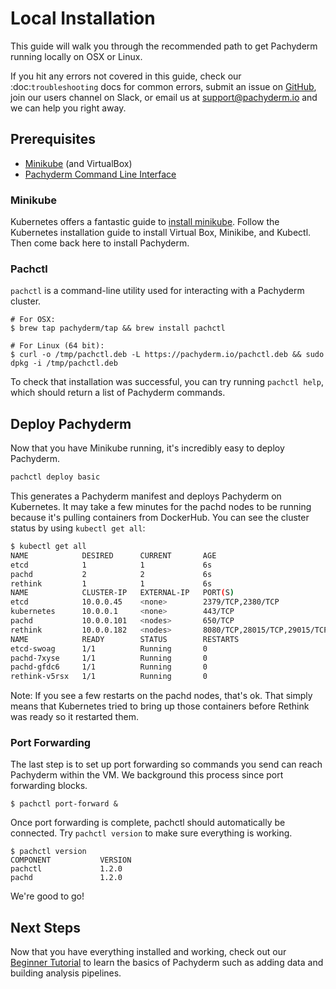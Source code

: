 # Local Installation
This guide will walk you through the recommended path to get Pachyderm running locally on OSX or Linux.

If you hit any errors not covered in this guide, check our :doc:`troubleshooting` docs for common errors, submit an issue on [GitHub](https://github.com/pachyderm/pachyderm), join our users channel on Slack, or email us at [support@pachyderm.io](mailto:support@pachyderm.io) and we can help you right away.

## Prerequisites
- [Minikube](#minikube) (and VirtualBox)
- [Pachyderm Command Line Interface](#pachctl)

### Minikube

Kubernetes offers a fantastic guide to [install minikube](http://kubernetes.io/docs/getting-started-guides/minikube). Follow the Kubernetes installation guide to install Virtual Box, Minikibe, and Kubectl. Then come back here to install Pachyderm.

### Pachctl

`pachctl` is a command-line utility used for interacting with a Pachyderm cluster.


```shell
# For OSX:
$ brew tap pachyderm/tap && brew install pachctl

# For Linux (64 bit):
$ curl -o /tmp/pachctl.deb -L https://pachyderm.io/pachctl.deb && sudo dpkg -i /tmp/pachctl.deb
```

To check that installation was successful, you can try running `pachctl help`, which should return a list of Pachyderm commands.

## Deploy Pachyderm
Now that you have Minikube running, it's incredibly easy to deploy Pachyderm.

```sh
pachctl deploy basic
```
This generates a Pachyderm manifest and deploys Pachyderm on Kubernetes. It may take a few minutes for the pachd nodes to be running because it's pulling containers from DockerHub. You can see the cluster status by using `kubectl get all`:

```sh
$ kubectl get all
NAME            DESIRED      CURRENT       AGE
etcd            1            1             6s
pachd           2            2             6s
rethink         1            1             6s
NAME            CLUSTER-IP   EXTERNAL-IP   PORT(S)                        AGE
etcd            10.0.0.45    <none>        2379/TCP,2380/TCP              6s
kubernetes      10.0.0.1     <none>        443/TCP                        6m
pachd           10.0.0.101   <nodes>       650/TCP                        6s
rethink         10.0.0.182   <nodes>       8080/TCP,28015/TCP,29015/TCP   6s
NAME            READY        STATUS        RESTARTS                       AGE
etcd-swoag      1/1          Running       0                              6s
pachd-7xyse     1/1          Running       0                              6s
pachd-gfdc6     1/1          Running       0                              6s
rethink-v5rsx   1/1          Running       0                              6s
```
Note: If you see a few restarts on the pachd nodes, that's ok. That simply means that Kubernetes tried to bring up those containers before Rethink was ready so it restarted them.

### Port Forwarding

The last step is to set up port forwarding so commands you send can reach Pachyderm within the VM. We background this process since port forwarding blocks.

```shell
$ pachctl port-forward &
```

Once port forwarding is complete, pachctl should automatically be connected. Try `pachctl version` to make sure everything is working.

```shell
$ pachctl version
COMPONENT           VERSION
pachctl             1.2.0
pachd               1.2.0
```

We're good to go!


## Next Steps

Now that you have everything installed and working, check out our [Beginner Tutorial](./beginner_tutorial.html) to learn the basics of Pachyderm such as adding data and building analysis pipelines.



